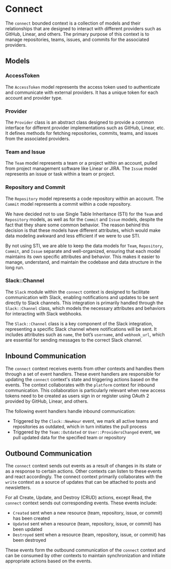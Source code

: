 # Connect

The `connect` bounded context is a collection of models and their relationships that are designed to interact with different providers such as GitHub, Linear, and others. The primary purpose of this context is to manage repositories, teams, issues, and commits for the associated providers.

## Models

### AccessToken

The `AccessToken` model represents the access token used to authenticate and communicate with external providers. It has a unique token for each account and provider type.

### Provider

The `Provider` class is an abstract class designed to provide a common interface for different provider implementations such as GitHub, Linear, etc. It defines methods for fetching repositories, commits, teams, and issues from the associated providers.

### Team and Issue

The `Team` model represents a team or a project within an account, pulled from project management software like Linear or JIRA. The `Issue` model represents an issue or task within a team or project.

### Repository and Commit

The `Repository` model represents a code repository within an account. The `Commit` model represents a commit within a code repository.

We have decided not to use Single Table Inheritance (STI) for the `Team` and `Repository` models, as well as for the `Commit` and `Issue` models, despite the fact that they share some common behavior. The reason behind this decision is that these models have different attributes, which would make data modeling awkward and less efficient if we were to use STI.

By not using STI, we are able to keep the data models for `Team`, `Repository`, `Commit`, and `Issue` separate and well-organized, ensuring that each model maintains its own specific attributes and behavior. This makes it easier to manage, understand, and maintain the codebase and data structure in the long run.

### Slack::Channel

The `Slack` module within the `connect` context is designed to facilitate communication with Slack, enabling notifications and updates to be sent directly to Slack channels. This integration is primarily handled through the `Slack::Channel` class, which models the necessary attributes and behaviors for interacting with Slack webhooks.

The `Slack::Channel` class is a key component of the Slack integration, representing a specific Slack channel where notifications will be sent. It includes attributes such as `name`, the bot’s `username`, and `webhook_url`, which are essential for sending messages to the correct Slack channel.

## Inbound Communication

The `connect` context receives events from other contexts and handles them through a set of event handlers. These event handlers are responsible for updating the `connect` context's state and triggering actions based on the events. The context collaborates with the `platform` context for inbound communication. This collaboration is particularly relevant when new access tokens need to be created as users sign in or register using OAuth 2 provided by GitHub, Linear, and others.

The following event handlers handle inbound communication:

* Triggered by the `Clock::NewHour` event, we mark all active teams and repositories as outdated, which in turn initiates the pull process
* Triggered by the `Team::Outdated` or `User::ProvidersChanged` event, we pull updated data for the specified team or repository

## Outbound Communication

The `connect` context sends out events as a result of changes in its state or as a response to certain actions. Other contexts can listen to these events and react accordingly. The connect context primarily collaborates with the `write` context as a source of updates that can be attached to posts and newsletters.

For all Create, Update, and Destroy (CRUD) actions, except Read, the `connect` context sends out corresponding events. These events include:

* `Created` sent when a new resource (team, repository, issue, or commit) has been created
* `Updated` sent when a resource (team, repository, issue, or commit) has been updated
* `Destroyed` sent when a resource (team, repository, issue, or commit) has been destroyed

These events form the outbound communication of the `connect` context and can be consumed by other contexts to maintain synchronization and initiate appropriate actions based on the events.
